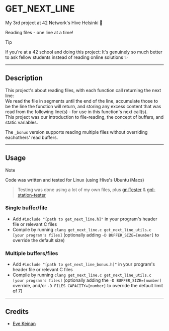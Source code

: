 # GET_NEXT_LINE

My 3rd project at 42 Network's Hive Helsinki 🐝

Reading files - one line at a time!

> [!TIP]
> If you're at a 42 school and doing this project: It's genuinely so much better to ask fellow students instead of reading online solutions ✨

---

## Description

This project's about reading files, with each function call returning the next line:  
We read the file in segments until the end of the line, accumulate those to be the line the function will return, and storing any excess content that was read from the following line(s) - for use in this function's next call(s).  
This project was our introduction to file-reading, the concept of buffers, and static variables.

The `_bonus` version supports reading multiple files without overriding eachothers' read buffers.

---

## Usage

> [!NOTE]
> Code was written and tested for Linux (using Hive's Ubuntu iMacs)

> Testing was done using a lot of my own files, plus [gnlTester](https://github.com/Tripouille/gnlTester) & [gnl-station-tester](https://github.com/kodpe/gnl-station-tester)

### Single buffer/file
- Add `#include "[path to get_next_line.h]"` in your program's header file or relevant C files
- Compile by running `clang get_next_line.c get_next_line_utils.c [your program's files]` (optionally adding `-D BUFFER_SIZE=[number]` to override the default size)

### Multiple buffers/files
- Add `#include "[path to get_next_line_bonus.h]"` in your program's header file or relevant C files
- Compile by running `clang get_next_line.c get_next_line_utils.c [your program's files]` (optionally adding the `-D BUFFER_SIZE=[number]` override, and/or `-D FILES_CAPACITY=[number]` to override the default limit of 7)

---

## Credits

- [Eve Keinan](https://github.com/EvAvKein)
